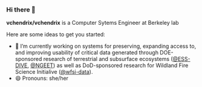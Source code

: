 ### Hi there 👋


**vchendrix/vchendrix** is a Computer Sytems Engineer at Berkeley lab

Here are some ideas to get you started:

- 🔭 I’m currently working on systems for preserving, expanding access to, and improving usability of critical data generated through DOE-sponsored research of terrestrial and subsurface ecosystems ([@ESS-DIVE](https://github.com/ESS-DIVE), [@NGEET](https://github.com/NGEET)) as well as DoD-sponsored research for Wildland Fire Science Initialive ([@wfsi-data](https://github.com/wfsi-data)). 
- 😄 Pronouns: she/her

